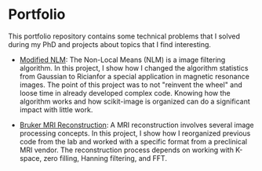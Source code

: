 # Portfolio
This portfolio repository contains some technical problems that I solved during my PhD and projects about topics that I find interesting.

* <a href="https://github.com/GustavoSolcia/Portfolio/tree/main/modified_NLM">Modified NLM</a>: The Non-Local Means (NLM) is a image filtering algorithm. In this project, I show how I changed the algorithm statistics from Gaussian to Ricianfor a special application in magnetic resonance images. The point of this project was to not "reinvent the wheel" and loose time in already developed complex code. Knowing how the algorithm works and how scikit-image is organized can do a significant impact with little work.

* <a href="https://github.com/GustavoSolcia/Portfolio/tree/main/BrukerMRIReconstruction">Bruker MRI Reconstruction</a>: A MRI reconstruction involves several image processing concepts. In this project, I show how I reorganized previous code from the lab and worked with a specific format from a preclinical MRI vendor. The reconstruction process depends on working with K-space, zero filling, Hanning filtering, and FFT.
